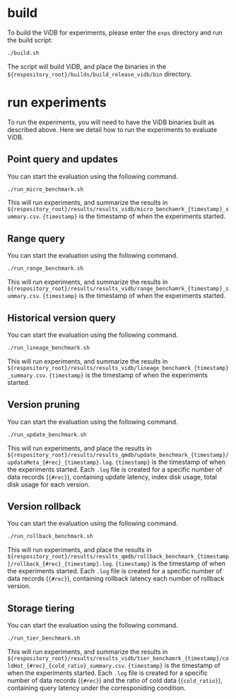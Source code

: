 # build
To build the ViDB for experiments, please enter the `exps` directory and run the build script:
```bash
./build.sh
```
The script will build ViDB, and place the binaries in the `${respository_root}/builds/build_release_vidb/bin` directory.

# run experiments
To run the experiments, you will need to have the ViDB binaries built as described above. 
Here we detail how to run the experiments to evaluate ViDB.

## Point query and updates
You can start the evaluation using the following command.
```bash
./run_micro_benchmark.sh 
```
This will run experiments, and summarize the results in `${respository_root}/results/results_vidb/micro_benchamrk_{timestamp}_summary.csv`.
`{timestamp}` is the timestamp of when the experiments started.

## Range query
You can start the evaluation using the following command.
```bash
./run_range_benchmark.sh 
```
This will run experiments, and summarize the results in `${respository_root}/results/results_vidb/range_benchamrk_{timestamp}_summary.csv`.
`{timestamp}` is the timestamp of when the experiments started.

## Historical version query
You can start the evaluation using the following command.
```bash
./run_lineage_benchmark.sh 
```
This will run experiments, and summarize the results in `${respository_root}/results/results_vidb/lineage_benchamrk_{timestamp}_summary.csv`.
`{timestamp}` is the timestamp of when the experiments started.

## Version pruning
You can start the evaluation using the following command.
```bash
./run_update_benchmark.sh 
```
This will run experiments, and place the results in `${respository_root}/results/results_qmdb/update_benchmark_{timestamp}/updataMeta_{#rec}_{timestamp}.log`.
`{timestamp}` is the timestamp of when the experiments started.
Each `.log` file is created for a specific number of data records (`{#rec}`), containing update latency, index disk usage, total disk usage for each version.

## Version rollback
You can start the evaluation using the following command.
```bash
./run_rollback_benchmark.sh 
```
This will run experiments, and place the results in `${respository_root}/results/results_qmdb/rollback_benchmark_{timestamp}/rollback_{#rec}_{timestamp}.log`.
`{timestamp}` is the timestamp of when the experiments started.
Each `.log` file is created for a specific number of data records (`{#rec}`), containing rollback latency each number of rollback version.

## Storage tiering
You can start the evaluation using the following command.
```bash
./run_tier_benchmark.sh
```
This will run experiments, and summarize the results in `${respository_root}/results/results_vidb/tier_benchamrk_{timestamp}/coldHot_{#rec}_{cold_ratio}_summary.csv`.
`{timestamp}` is the timestamp of when the experiments started.
Each `.log` file is created for a specific number of data records (`{#rec}`) and the ratio of cold data (`{cold_ratio}`), containing query latency under the corresponiding condition.